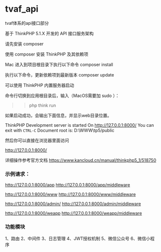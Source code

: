 # tvaf_api
tvaf体系的api接口部分

基于 ThinkPHP 5.1.X 开发的 API 接口服务架构

请先安装 composer

使用 composer 安装 ThinkPHP 及其依赖项

Mac 进入到项目根目录下执行以下命令
composer install


执行以下命令，更新依赖项到最新版本
composer update

可以使用 ThinkPHP 内置服务器启动

命令行切换到应用根目录后，输入（MacOS需要加 sudo ）：

> >php think run

如果启动成功，会输出下面信息，并显示web目录位置。

ThinkPHP Development server is started On <http://127.0.0.1:8000/>
You can exit with `CTRL-C`
Document root is: D:\WWW\tp5/public

然后你可以直接在浏览器里面访问

http://127.0.0.1:8000/

详细操作参考官方文档
https://www.kancloud.cn/manual/thinkphp5_1/518750

### 示例请求：

http://127.0.0.1:8000/app
http://127.0.0.1:8000/app/middleware

http://127.0.0.1:8000/www
http://127.0.0.1:8000/www/middleware

http://127.0.0.1:8000/admin/
http://127.0.0.1:8000/admin/middleware

http://127.0.0.1:8000/weapp
http://127.0.0.1:8000/weapp/middleware


### 功能模块

1、路由
2、中间件
3、日志管理
4、JWT授权机制
5、微信公众号
6、微信小程序
